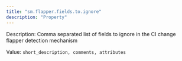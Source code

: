 ```yaml
---
title: "sm.flapper.fields.to.ignore"
description: "Property"
---
```


Description: Comma separated list of fields to ignore in the CI change flapper detection mechanism

Value: `short_description, comments, attributes`